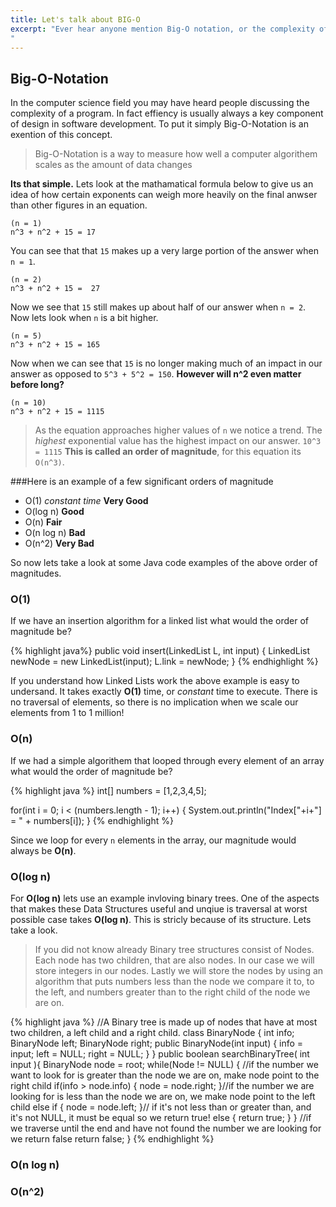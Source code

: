 ```yaml
---
title: Let's talk about BIG-O
excerpt: "Ever hear anyone mention Big-O notation, or the complexity of certain alogorithems or programs? No idea what they're talking about? In this tutorial we'll talk all about how we understand complexity in programs and more!
"
---
```


## Big-O-Notation
In the computer science field you may have heard people discussing the complexity of a program. In fact effiency is usually always a key component of design in software development. To put it simply Big-O-Notation is an exention of this concept.

>  Big-O-Notation is a way to measure how well a computer algorithem scales as the amount of data changes

**Its that simple.** Lets look at the mathamatical formula below to give us an idea of how certain exponents can weigh more heavily on the final anwser than other figures in an equation.

```
(n = 1)
n^3 + n^2 + 15 = 17
```

You can see that that ``15`` makes up a very large portion of the answer when ``n = 1``.

```
(n = 2)
n^3 + n^2 + 15 =  27
```
Now we see that ``15`` still makes up about half of our answer when ``n = 2``. Now lets look when ``n`` is a bit higher. 

```
(n = 5)
n^3 + n^2 + 15 = 165
```
Now when we can see that ``15`` is no longer making much of an impact in our answer as opposed to ``5^3 + 5^2 = 150``. **However will n^2 even matter before long?**

```
(n = 10)
n^3 + n^2 + 15 = 1115  
```

> As the equation approaches higher values of ``n`` we notice a trend. The *highest* exponential value has the highest impact on our answer. ``10^3 = 1115`` **This is called an order of magnitude**, for this equation its ``O(n^3)``.


###Here is an example of a few significant orders of magnitude

- O(1) _constant time_ **Very Good** 
- O(log n) **Good**
- O(n) **Fair**
- O(n log n) **Bad**
- O(n^2) **Very Bad**

So now lets take a look at some Java code examples of the above order of magnitudes.

### O(1)

If we have an insertion algorithm for a linked list what would the order of magnitude be?

{% highlight java%}
public void insert(LinkedList L, int input) {
    LinkedList newNode = new LinkedList(input);
    L.link = newNode;
}
{% endhighlight %}

If you understand how Linked Lists work the above example is easy to undersand. It takes exactly **O(1)** time, or _constant_ time to execute. There is no traversal of elements, so there is no implication when we scale our elements from 1 to 1 million!

### O(n)

If we had a simple algorithem that looped through every element of an array what would the order of magnitude be?

{% highlight java %}
int[] numbers = [1,2,3,4,5];

for(int i = 0; i < (numbers.length - 1); i++) {
    System.out.println("Index["+i+"] = " + numbers[i]);
}
{% endhighlight %}

Since we loop for every ``n`` elements in the array, our magnitude would always be **O(n)**.  

### O(log n)

For **O(log n)** lets use an example invloving binary trees. One of the aspects that makes these Data Structures useful and unqiue is traversal at worst possible case takes **O(log n)**. This is stricly because of its structure. Lets take a look.

> If you did not know already Binary tree structures consist of Nodes. Each node has two children, that are also nodes. In our case we will store integers in our nodes. Lastly we will store the nodes by using an algorithm that puts numbers less than the node we compare it to, to the left, and numbers greater than to the right child of the node we are on.

{% highlight java %}
//A Binary tree is made up of nodes that have at most two children, a left child and a right child.
class BinaryNode {
    int info;
    BinaryNode left;
    BinaryNode right;
    public BinaryNode(int input) {
        info = input;
        left = NULL;
        right = NULL;
    }
}
public boolean searchBinaryTree( int input ){ 
    BinaryNode node = root;
    while(Node != NULL) {
        //if the number we want to look for is greater than the node we are on, make node point to the right child
        if(info > node.info) {
            node = node.right;
        }//if the number we are looking for is less than the node we are on, we make node point to the left child 
        else if {
            node = node.left;
        }// if it's not less than or greater than, and it's not NULL, it must be equal so we return true!
        else {
            return true;
        }
    }
    //if we traverse until the end and have not found the number we are looking for we return false
    return false;
}
{% endhighlight %}

### O(n log n)

### O(n^2)



